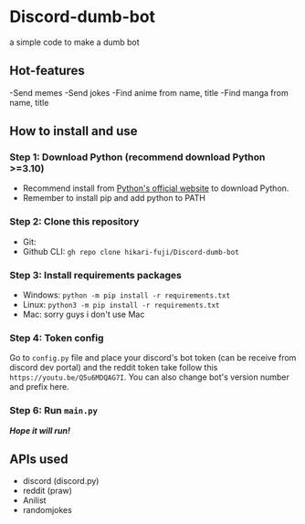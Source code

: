 # Discord-dumb-bot
a simple code to make a dumb bot
## Hot-features
-Send memes
-Send jokes
-Find anime from name, title
-Find manga from name, title
## How to install and use
### Step 1: Download Python (recommend download Python >=3.10)
- Recommend install from [Python's official website](https://www.python.org/) to download Python.
- Remember to install pip and add python to PATH
### Step 2: Clone this repository
- Git:
- Github CLI: `gh repo clone hikari-fuji/Discord-dumb-bot`
### Step 3: Install requirements packages
- Windows: `python -m pip install -r requirements.txt`
- Linux: `python3 -m pip install -r requirements.txt`
- Mac: sorry guys i don't use Mac
### Step 4: Token config
Go to `config.py` file and place your discord's bot token (can be receive from discord dev portal) and the reddit token take follow this `https://youtu.be/Q5u6MDQAG7I`.
You can also change bot's version number and prefix here.
### Step 6: Run `main.py`
**_Hope it will run!_**
## APIs used
- discord (discord.py)
- reddit (praw)
- Anilist
- randomjokes
